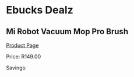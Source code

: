 
# Ebucks Dealz
## Mi Robot Vacuum Mop Pro Brush
[Product Page](https://www.ebucks.com/web/shop/productSelected.do?prodId=1065093403&catId=844502363)

Price: R149.00

Savings: 


	